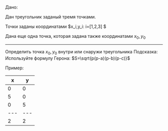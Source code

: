 Дано:

Дан треугольник заданый тремя точками.

Точки заданы координатами $x_i,y_i:  i=[1,2,3] $

Дана еще одна точка, которая задана также координатами $x_0,y_0$

---
Определить точка $x_0,y_0$  внутри или снаружи треугольника
Подсказка:
Используйте формулу Герона: $S=\sqrt{p(p-a)(p-b)(p-c)}$

Пример:

| x | y |
|---|---|
| 0 | 0 |
| 5 | 0 |
| 0 | 5 |
|---|---|
| 2 | 2 |


